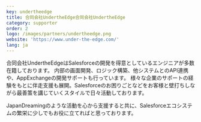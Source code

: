 ```yaml
---
key: undertheedge
title: 合同会社UndertheEdge合同会社UndertheEdge
category: supporter
order: 2
logo: /images/partners/undertheedge.png
website: 'https://www.under-the-edge.com/'
lang: ja
---
```

合同会社UndertheEdgeはSalesforceの開発を得意としているエンジニアが多数在籍しております。
内部の画面開発、ロジック構築、他システムとのAPI連携や、AppExchangeの開発サポートも行っています。
様々な企業のサポートの経験をもとに伴走支援も展開。Salesforceのお困りごとなどをお客様と壁打ちしながら最善策を講じていくスタイルで日々活動しております。

JapanDreamingのような活動を心から支援すると共に、Salesforceエコシステムの繁栄に少しでもお役に立てればと思っております。